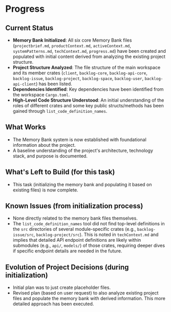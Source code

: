 # Progress

## Current Status
-   **Memory Bank Initialized**: All six core Memory Bank files (`projectbrief.md`, `productContext.md`, `activeContext.md`, `systemPatterns.md`, `techContext.md`, `progress.md`) have been created and populated with initial content derived from analyzing the existing project structure.
-   **Project Structure Analyzed**: The file structure of the main workspace and its member crates (`client`, `backlog-core`, `backlog-api-core`, `backlog-issue`, `backlog-project`, `backlog-space`, `backlog-user`, `backlog-api-client`) has been listed.
-   **Dependencies Identified**: Key dependencies have been identified from the workspace `Cargo.toml`.
-   **High-Level Code Structure Understood**: An initial understanding of the roles of different crates and some key public structs/methods has been gained through `list_code_definition_names`.

## What Works
-   The Memory Bank system is now established with foundational information about the project.
-   A baseline understanding of the project's architecture, technology stack, and purpose is documented.

## What's Left to Build (for this task)
-   This task (initializing the memory bank and populating it based on existing files) is now complete.

## Known Issues (from initialization process)
-   None directly related to the memory bank files themselves.
-   The `list_code_definition_names` tool did not find top-level definitions in the `src` directories of several module-specific crates (e.g., `backlog-issue/src`, `backlog-project/src`). This is noted in `techContext.md` and implies that detailed API endpoint definitions are likely within submodules (e.g., `api/`, `models/`) of those crates, requiring deeper dives if specific endpoint details are needed in the future.

## Evolution of Project Decisions (during initialization)
-   Initial plan was to just create placeholder files.
-   Revised plan (based on user request) to also analyze existing project files and populate the memory bank with derived information. This more detailed approach has been executed.
